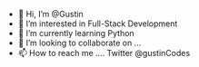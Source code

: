 - 👋 Hi, I’m @Gustin
- 👀 I’m interested in Full-Stack Development
- 🌱 I’m currently learning Python
- 💞️ I’m looking to collaborate on ...
- 📫 How to reach me .... Twitter @gustinCodes

<!---
Gustincodes/Gustin is a ✨ special ✨ repository because its `README.md` (this file) appears on your GitHub profile.
You can click the Preview link to take a look at your changes.
--->

